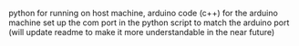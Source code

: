 python for running on host machine, 
arduino code (c++) for the arduino machine
set up the com port in the python script to match the arduino port
(will update readme to make it more understandable in the near future)
